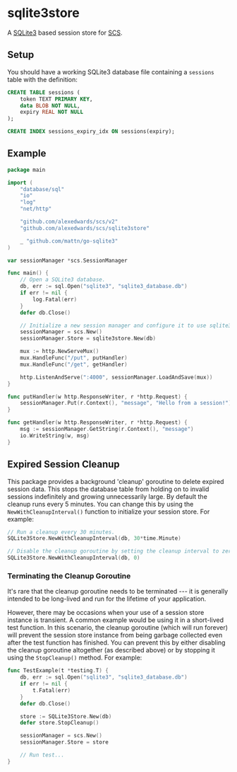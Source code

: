# sqlite3store

A [SQLite3](https://github.com/mattn/go-sqlite3) based session store for [SCS](https://github.com/alexedwards/scs).

## Setup

You should have a working SQLite3 database file containing a `sessions` table with the definition:

```sql
CREATE TABLE sessions (
	token TEXT PRIMARY KEY,
	data BLOB NOT NULL,
	expiry REAL NOT NULL
);

CREATE INDEX sessions_expiry_idx ON sessions(expiry);
```

## Example

```go
package main

import (
	"database/sql"
	"io"
	"log"
	"net/http"

	"github.com/alexedwards/scs/v2"
	"github.com/alexedwards/scs/sqlite3store"

	_ "github.com/mattn/go-sqlite3"
)

var sessionManager *scs.SessionManager

func main() {
	// Open a SQLite3 database.
	db, err := sql.Open("sqlite3", "sqlite3_database.db")
	if err != nil {
		log.Fatal(err)
	}
	defer db.Close()

	// Initialize a new session manager and configure it to use sqlite3store as the session store.
	sessionManager = scs.New()
	sessionManager.Store = sqlite3store.New(db)

	mux := http.NewServeMux()
	mux.HandleFunc("/put", putHandler)
	mux.HandleFunc("/get", getHandler)

	http.ListenAndServe(":4000", sessionManager.LoadAndSave(mux))
}

func putHandler(w http.ResponseWriter, r *http.Request) {
	sessionManager.Put(r.Context(), "message", "Hello from a session!")
}

func getHandler(w http.ResponseWriter, r *http.Request) {
	msg := sessionManager.GetString(r.Context(), "message")
	io.WriteString(w, msg)
}
```

## Expired Session Cleanup

This package provides a background 'cleanup' goroutine to delete expired session data. This stops the database table from holding on to invalid sessions indefinitely and growing unnecessarily large. By default the cleanup runs every 5 minutes. You can change this by using the `NewWithCleanupInterval()` function to initialize your session store. For example:

```go
// Run a cleanup every 30 minutes.
SQLite3Store.NewWithCleanupInterval(db, 30*time.Minute)

// Disable the cleanup goroutine by setting the cleanup interval to zero.
SQLite3Store.NewWithCleanupInterval(db, 0)
```

### Terminating the Cleanup Goroutine

It's rare that the cleanup goroutine needs to be terminated --- it is generally intended to be long-lived and run for the lifetime of your application.

However, there may be occasions when your use of a session store instance is transient. A common example would be using it in a short-lived test function. In this scenario, the cleanup goroutine (which will run forever) will prevent the session store instance from being garbage collected even after the test function has finished. You can prevent this by either disabling the cleanup goroutine altogether (as described above) or by stopping it using the `StopCleanup()` method. For example:

```go
func TestExample(t *testing.T) {
	db, err := sql.Open("sqlite3", "sqlite3_database.db")
	if err != nil {
	    t.Fatal(err)
	}
	defer db.Close()

	store := SQLite3Store.New(db)
	defer store.StopCleanup()

	sessionManager = scs.New()
	sessionManager.Store = store

	// Run test...
}
```
